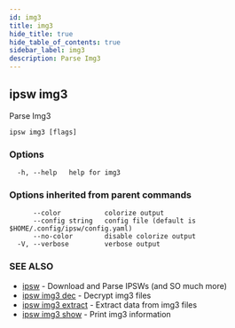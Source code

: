 ```yaml
---
id: img3
title: img3
hide_title: true
hide_table_of_contents: true
sidebar_label: img3
description: Parse Img3
---
```

## ipsw img3

Parse Img3

```
ipsw img3 [flags]
```

### Options

```
  -h, --help   help for img3
```

### Options inherited from parent commands

```
      --color           colorize output
      --config string   config file (default is $HOME/.config/ipsw/config.yaml)
      --no-color        disable colorize output
  -V, --verbose         verbose output
```

### SEE ALSO

* [ipsw](/docs/cli/ipsw)	 - Download and Parse IPSWs (and SO much more)
* [ipsw img3 dec](/docs/cli/ipsw/img3/dec)	 - Decrypt img3 files
* [ipsw img3 extract](/docs/cli/ipsw/img3/extract)	 - Extract data from img3 files
* [ipsw img3 show](/docs/cli/ipsw/img3/show)	 - Print img3 information

